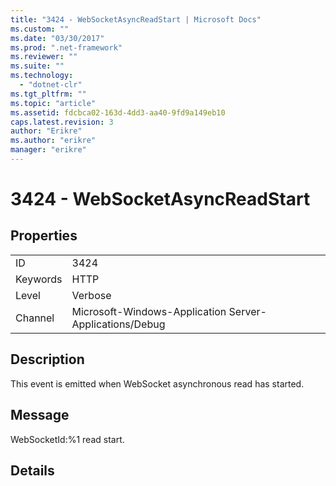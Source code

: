 ```yaml
---
title: "3424 - WebSocketAsyncReadStart | Microsoft Docs"
ms.custom: ""
ms.date: "03/30/2017"
ms.prod: ".net-framework"
ms.reviewer: ""
ms.suite: ""
ms.technology: 
  - "dotnet-clr"
ms.tgt_pltfrm: ""
ms.topic: "article"
ms.assetid: fdcbca02-163d-4dd3-aa40-9fd9a149eb10
caps.latest.revision: 3
author: "Erikre"
ms.author: "erikre"
manager: "erikre"
---
```

# 3424 - WebSocketAsyncReadStart
## Properties  
  
|||  
|-|-|  
|ID|3424|  
|Keywords|HTTP|  
|Level|Verbose|  
|Channel|Microsoft-Windows-Application Server-Applications/Debug|  
  
## Description  
 This event is emitted when WebSocket asynchronous read has started.  
  
## Message  
 WebSocketId:%1 read start.  
  
## Details